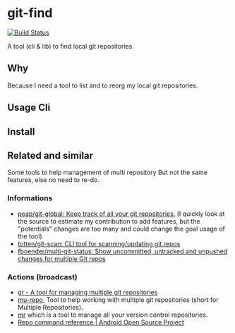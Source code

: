 # git-find

[![Build Status](https://travis-ci.org/davidB/git-find.svg?branch=master)](https://travis-ci.org/davidB/git-find)

A tool (cli & lib) to find local git repositories.

## Why

Because I need a tool to list and to reorg my local git repositories.

## Usage Cli

## Install

## Related and similar

Some tools to help management of multi repository
But not the same features, else no need to re-do.

### Informations

* [peap/git-global: Keep track of all your git repositories.](https://github.com/peap/git-global) (I quickly look at the source to estimate my contribution to add features, but the "potentials" changes are too many and could change the goal usage of the tool)
* [totten/git-scan: CLI tool for scanning/updating git repos](https://github.com/totten/git-scan/)
* [fboender/multi-git-status: Show uncommitted, untracked and unpushed changes for multiple Git repos](https://github.com/fboender/multi-git-status)

### Actions (broadcast)

* [gr - A tool for managing multiple git repositories](http://mixu.net/gr/)
* [mu-repo](http://fabioz.github.io/mu-repo/), Tool to help working with multiple git repositories (short for Multiple Repositories).
* [mr](http://myrepos.branchable.com/) which is a tool to manage all your version control repositories.
* [Repo command reference  |  Android Open Source Project](https://source.android.com/setup/develop/repo)